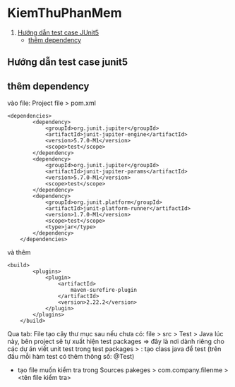 # KiemThuPhanMem
1. [Hướng dẫn test case JUnit5](#hướng-dẫn-test-case-junit5)
   - [thêm dependency](#thêm-dependency)


## Hướng dẫn test case junit5
## thêm dependency
vào file: Project file > pom.xml
```
<dependencies>
        <dependency>
            <groupId>org.junit.jupiter</groupId>
            <artifactId>junit-jupiter-engine</artifactId>
            <version>5.7.0-M1</version>
            <scope>test</scope>
        </dependency>
        <dependency>
            <groupId>org.junit.jupiter</groupId>
            <artifactId>junit-jupiter-params</artifactId>
            <version>5.7.0-M1</version>
            <scope>test</scope>
        </dependency>
        <dependency>
            <groupId>org.junit.platform</groupId>
            <artifactId>junit-platform-runner</artifactId>
            <version>1.7.0-M1</version>
            <scope>test</scope>
            <type>jar</type>
        </dependency>
    </dependencies>
```
và thêm
```
<build>
        <plugins>
            <plugin>
                <artifactId>
                    maven-surefire-plugin
                </artifactId>
                <version>2.22.2</version>
            </plugin>
        </plugins>
    </build>
```
Qua tab: File
tạo cây thư mục sau nếu chưa có: 
file > src > Test > Java
lúc này, bên project sẽ tự xuất hiện test packages
=> đây là nơi dành riêng cho các dự án viết unit test
trong test packages > <default package>: tạo class java để test
(trên đầu mỗi hàm test có thêm thông số: @Test)

- tạo file muốn kiểm tra trong Sources pakeges > com.company.filenme > <tên file kiểm tra>



